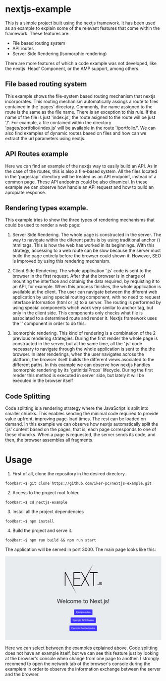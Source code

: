 # nextjs-example

This is a simple project built using the nextjs framework. It has been used as an example to explain some of the relevant features that come within the framework. These features are:
* File based routing system
* API routes
* Server Side Rendering (Isomorphic rendering)

There are more features of which a code example was not developed, like the nextjs 'Head' Component, or the AMP support, among others.


File based routing system
-------------------------
This example shows the file-system based routing mechanism that nextjs incorporates. This routing mechanism automatically assings a route to files contained in the 'pages' directory. Commonly, the name assigned to the route is the same as the file name. There is an exception to this rule. If the name of the file is just 'index.js', the route asigned to the route will be just '/'. For example, a file contained within the directory 'pages/portfolio/index.js' will be available in the route '/portfolio/'. We can also find examples of dynamic routes based on files and how can we extract the url parameters using nextjs.


API Routes example
-------------------------
Here we can find an example of the nextjs way to easily build an API. As in the case of the routes, this is also a file-based system. All the files located in the 'pages/api' directory will be treated as an API endpoint, instead of a common page. These API andpoints could be also dinamical. In these example we can observe how handle an API request and how to build an apropiate response.



Rendering types example.
-------------------------
This example tries to show the three types of rendering mechanisms that could be used to render a web page:
1. Server Side Rendering. The whole page is constructed in the server. The way to navigate within the diferent paths is by using traditional anchor (<a>) html tags. This is how the web has worked in its beginnings. With this strategy, accessing to a web route can be slow because the server must build the page entirely before the browser could shown it. However, SEO is improved by using this rendering mechanism.

2. Client Side Rendering. The whole application '.js' code is sent to the browser in the first request. After that the browser is in charge of mounting the interface and obtainig the data required, by requisting it to an API, for example. When this process finishes, the whole application is available at the client. The user can navigate between the diferent web application by using special routing component, with no need to request interface information (html or js) to a server. The routing is performed by using special components which work very similar to anchor tag, but only in the client side. This components only checks what file is associated to a determined route and render it. Nextjs framework uses the '<Link>' component in order to do this.

3. Isomorphic rendering. This kind of rendering is a combination of the 2 previous rendering strategies. During the first render the whole page is constructed in the server, but at the same time, all the '.js' code necessary to navigate through the whole application is sent to the the browser. In later renderings, when the user navigates across the platform, the browser itself builds the different views asociated to the different paths. In this example we can observe how nextjs handles Isomorphic rendering by its 'getInitialProps' lifecycle. During the first render this method is executed in server side, but lately it will be executed in the browser itself


Code Splitting
-------------------------
Code splitting is a rendering strategy where the JavaScript is split into smaller chunks. This enables sending the minimal code required to provide value upfront, improving page-load times. The rest can be loaded on demand. In this example we can observe how nextjs automatically split the '.js' content based on the pages, that is, each page corresponds to one of these chuncks. When a page is requested, the server sends its code, and then, the browser assembles all fragments.


# Usage

1. First of all, clone the repository in the desired directory.
```console
foo@bar:~$ git clone https://github.com/iker-pc/nextjs-example.git
```

2. Access to the project root folder
```console
foo@bar:~$ cd nextjs-example
```

3. Install all the project dependencies
```console
foo@bar:~$ npm install
```

4. Build the project and serve it.
```console
foo@bar:~$ npm run build && npm run start
```

The application will be served in port 3000. The main page looks like this:

![Image description](https://raw.githubusercontent.com/iker-pc/nextjs-example/master/Main%20page.png)

Here we can select between the examples explained above. Code splitting does not have an example itself, but we can see this feature just by looking at the browser's console when change from one page to another. I strongly recomend to open the network tab of the browser's console during the examplem in order to observe the information exchange between the server and the browser.
